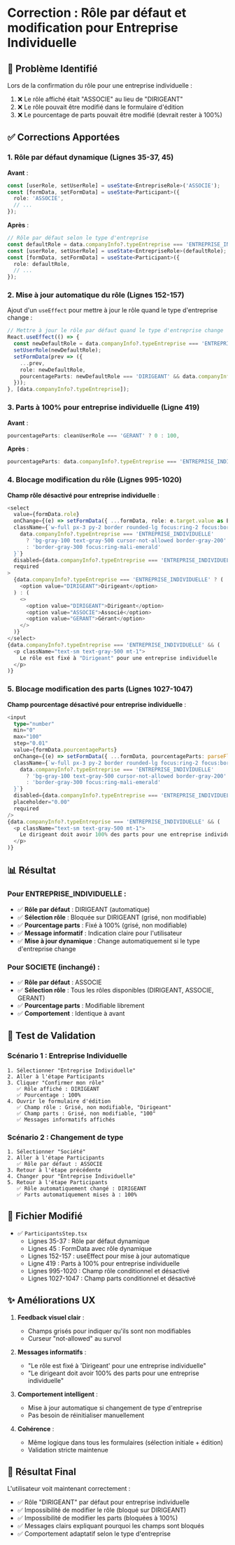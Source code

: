 # Correction : Rôle par défaut et modification pour Entreprise Individuelle

## 🐛 Problème Identifié

Lors de la confirmation du rôle pour une entreprise individuelle :
1. ❌ Le rôle affiché était "ASSOCIE" au lieu de "DIRIGEANT"
2. ❌ Le rôle pouvait être modifié dans le formulaire d'édition
3. ❌ Le pourcentage de parts pouvait être modifié (devrait rester à 100%)

## ✅ Corrections Apportées

### 1. **Rôle par défaut dynamique** (Lignes 35-37, 45)

**Avant** :
```typescript
const [userRole, setUserRole] = useState<EntrepriseRole>('ASSOCIE');
const [formData, setFormData] = useState<Participant>({
  role: 'ASSOCIE',
  // ...
});
```

**Après** :
```typescript
// Rôle par défaut selon le type d'entreprise
const defaultRole = data.companyInfo?.typeEntreprise === 'ENTREPRISE_INDIVIDUELLE' ? 'DIRIGEANT' : 'ASSOCIE';
const [userRole, setUserRole] = useState<EntrepriseRole>(defaultRole);
const [formData, setFormData] = useState<Participant>({
  role: defaultRole,
  // ...
});
```

### 2. **Mise à jour automatique du rôle** (Lignes 152-157)

Ajout d'un `useEffect` pour mettre à jour le rôle quand le type d'entreprise change :

```typescript
// Mettre à jour le rôle par défaut quand le type d'entreprise change
React.useEffect(() => {
  const newDefaultRole = data.companyInfo?.typeEntreprise === 'ENTREPRISE_INDIVIDUELLE' ? 'DIRIGEANT' : 'ASSOCIE';
  setUserRole(newDefaultRole);
  setFormData(prev => ({ 
    ...prev, 
    role: newDefaultRole, 
    pourcentageParts: newDefaultRole === 'DIRIGEANT' && data.companyInfo?.typeEntreprise === 'ENTREPRISE_INDIVIDUELLE' ? 100 : prev.pourcentageParts 
  }));
}, [data.companyInfo?.typeEntreprise]);
```

### 3. **Parts à 100% pour entreprise individuelle** (Ligne 419)

**Avant** :
```typescript
pourcentageParts: cleanUserRole === 'GERANT' ? 0 : 100,
```

**Après** :
```typescript
pourcentageParts: data.companyInfo?.typeEntreprise === 'ENTREPRISE_INDIVIDUELLE' ? 100 : (cleanUserRole === 'GERANT' ? 0 : 100),
```

### 4. **Blocage modification du rôle** (Lignes 995-1020)

**Champ rôle désactivé pour entreprise individuelle** :

```typescript
<select
  value={formData.role}
  onChange={(e) => setFormData({ ...formData, role: e.target.value as EntrepriseRole })}
  className={`w-full px-3 py-2 border rounded-lg focus:ring-2 focus:border-transparent ${
    data.companyInfo?.typeEntreprise === 'ENTREPRISE_INDIVIDUELLE' 
      ? 'bg-gray-100 text-gray-500 cursor-not-allowed border-gray-200' 
      : 'border-gray-300 focus:ring-mali-emerald'
  }`}
  disabled={data.companyInfo?.typeEntreprise === 'ENTREPRISE_INDIVIDUELLE'}
  required
>
  {data.companyInfo?.typeEntreprise === 'ENTREPRISE_INDIVIDUELLE' ? (
    <option value="DIRIGEANT">Dirigeant</option>
  ) : (
    <>
      <option value="DIRIGEANT">Dirigeant</option>
      <option value="ASSOCIE">Associé</option>
      <option value="GERANT">Gérant</option>
    </>
  )}
</select>
{data.companyInfo?.typeEntreprise === 'ENTREPRISE_INDIVIDUELLE' && (
  <p className="text-sm text-gray-500 mt-1">
    Le rôle est fixé à "Dirigeant" pour une entreprise individuelle
  </p>
)}
```

### 5. **Blocage modification des parts** (Lignes 1027-1047)

**Champ pourcentage désactivé pour entreprise individuelle** :

```typescript
<input
  type="number"
  min="0"
  max="100"
  step="0.01"
  value={formData.pourcentageParts}
  onChange={(e) => setFormData({ ...formData, pourcentageParts: parseFloat(e.target.value) || 0 })}
  className={`w-full px-3 py-2 border rounded-lg focus:ring-2 focus:border-transparent ${
    data.companyInfo?.typeEntreprise === 'ENTREPRISE_INDIVIDUELLE' 
      ? 'bg-gray-100 text-gray-500 cursor-not-allowed border-gray-200' 
      : 'border-gray-300 focus:ring-mali-emerald'
  }`}
  disabled={data.companyInfo?.typeEntreprise === 'ENTREPRISE_INDIVIDUELLE'}
  placeholder="0.00"
  required
/>
{data.companyInfo?.typeEntreprise === 'ENTREPRISE_INDIVIDUELLE' && (
  <p className="text-sm text-gray-500 mt-1">
    Le dirigeant doit avoir 100% des parts pour une entreprise individuelle
  </p>
)}
```

## 📊 Résultat

### Pour ENTREPRISE_INDIVIDUELLE :
- ✅ **Rôle par défaut** : DIRIGEANT (automatique)
- ✅ **Sélection rôle** : Bloquée sur DIRIGEANT (grisé, non modifiable)
- ✅ **Pourcentage parts** : Fixé à 100% (grisé, non modifiable)
- ✅ **Message informatif** : Indication claire pour l'utilisateur
- ✅ **Mise à jour dynamique** : Change automatiquement si le type d'entreprise change

### Pour SOCIETE (inchangé) :
- ✅ **Rôle par défaut** : ASSOCIE
- ✅ **Sélection rôle** : Tous les rôles disponibles (DIRIGEANT, ASSOCIE, GERANT)
- ✅ **Pourcentage parts** : Modifiable librement
- ✅ **Comportement** : Identique à avant

## 🧪 Test de Validation

### Scénario 1 : Entreprise Individuelle
```
1. Sélectionner "Entreprise Individuelle"
2. Aller à l'étape Participants
3. Cliquer "Confirmer mon rôle"
   ✅ Rôle affiché : DIRIGEANT
   ✅ Pourcentage : 100%
4. Ouvrir le formulaire d'édition
   ✅ Champ rôle : Grisé, non modifiable, "Dirigeant"
   ✅ Champ parts : Grisé, non modifiable, "100"
   ✅ Messages informatifs affichés
```

### Scénario 2 : Changement de type
```
1. Sélectionner "Société"
2. Aller à l'étape Participants
   ✅ Rôle par défaut : ASSOCIE
3. Retour à l'étape précédente
4. Changer pour "Entreprise Individuelle"
5. Retour à l'étape Participants
   ✅ Rôle automatiquement changé : DIRIGEANT
   ✅ Parts automatiquement mises à : 100%
```

## 📁 Fichier Modifié

- ✅ `ParticipantsStep.tsx`
  - Lignes 35-37 : Rôle par défaut dynamique
  - Lignes 45 : FormData avec rôle dynamique
  - Lignes 152-157 : useEffect pour mise à jour automatique
  - Ligne 419 : Parts à 100% pour entreprise individuelle
  - Lignes 995-1020 : Champ rôle conditionnel et désactivé
  - Lignes 1027-1047 : Champ parts conditionnel et désactivé

## ✨ Améliorations UX

1. **Feedback visuel clair** :
   - Champs grisés pour indiquer qu'ils sont non modifiables
   - Curseur "not-allowed" au survol

2. **Messages informatifs** :
   - "Le rôle est fixé à 'Dirigeant' pour une entreprise individuelle"
   - "Le dirigeant doit avoir 100% des parts pour une entreprise individuelle"

3. **Comportement intelligent** :
   - Mise à jour automatique si changement de type d'entreprise
   - Pas besoin de réinitialiser manuellement

4. **Cohérence** :
   - Même logique dans tous les formulaires (sélection initiale + édition)
   - Validation stricte maintenue

## 🎯 Résultat Final

L'utilisateur voit maintenant correctement :
- ✅ Rôle "DIRIGEANT" par défaut pour entreprise individuelle
- ✅ Impossibilité de modifier le rôle (bloqué sur DIRIGEANT)
- ✅ Impossibilité de modifier les parts (bloquées à 100%)
- ✅ Messages clairs expliquant pourquoi les champs sont bloqués
- ✅ Comportement adaptatif selon le type d'entreprise
